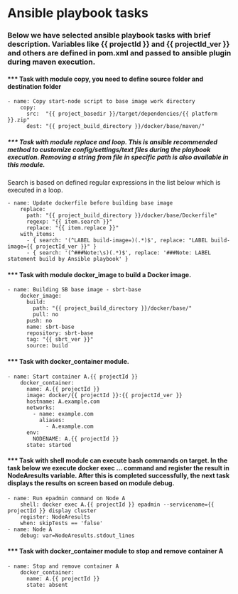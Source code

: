# Ansible playbook tasks


### Below we have selected ansible playbook tasks with brief description. Variables like {{ projectId }} and {{ projectId_ver }} and others are defined in pom.xml and passed to ansible plugin during maven execution. 


#### *** Task with module copy, you need to define source folder and destination folder
``` 
- name: Copy start-node script to base image work directory
    copy:
      src:  "{{ project_basedir }}/target/dependencies/{{ platform }}.zip"
      dest: "{{ project_build_directory }}/docker/base/maven/"
```
##### *** Task with module replace and loop. This is ansible recommended method to customize config/settings/text files during the playbook execution. Removing a string from file in specific path is also available in this module.
Search is based on defined regular expressions in the list below which is executed in a loop.  
```
- name: Update dockerfile before building base image
    replace:
      path: "{{ project_build_directory }}/docker/base/Dockerfile"
      regexp: "{{ item.search }}"
      replace: "{{ item.replace }}"
    with_items:
      - { search: '(^LABEL build-image=)(.*)$', replace: "LABEL build-image={{ projectId_ver }}" }
      - { search: '(^###Note:\s)(.*)$', replace: '###Note: LABEL statement build by Ansible playbook' }
```

#### *** Task with module docker_image to build a Docker image. 
```
- name: Building SB base image - sbrt-base
    docker_image:
      build:
        path: "{{ project_build_directory }}/docker/base/"
        pull: no
      push: no
      name: sbrt-base
      repository: sbrt-base
      tag: "{{ sbrt_ver }}"
      source: build
```

#### *** Task with docker_container module. 
```
- name: Start container A.{{ projectId }}
    docker_container:
      name: A.{{ projectId }}
      image: docker/{{ projectId }}:{{ projectId_ver }}
      hostname: A.example.com
      networks:
        - name: example.com
          aliases:
            - A.example.com
      env:
        NODENAME: A.{{ projectId }}
      state: started
```

#### *** Task with shell module can execute bash commands on target. In the task below we execute docker exec … command and register the result in NodeAresults variable. After this is completed successfully, the next task displays the results on screen based on module debug.
```
- name: Run epadmin command on Node A
    shell: docker exec A.{{ projectId }} epadmin --servicename={{ projectId }} display cluster
    register: NodeAresults
    when: skipTests == 'false'
- name: Node A
    debug: var=NodeAresults.stdout_lines
```

#### *** Task with docker_container module to stop and remove container A
```
- name: Stop and remove container A
    docker_container:
      name: A.{{ projectId }}
      state: absent
```
